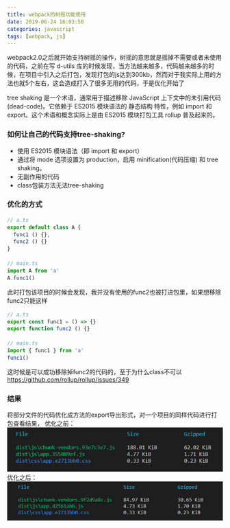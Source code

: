 ```yaml
---
title: webpack的树摇功能使用
date: 2019-06-24 16:03:50
categories: javascript
tags: [webpack, js]
---
```


webpack2.0之后就开始支持树摇的操作，树摇的意思就是摇掉不需要或者未使用的代码，之前在写 d-utils 库的时候发现，当方法越来越多，代码越来越多的时候，在项目中引入之后打包，发现打包的js达到300kb，然而对于我实际上用的方法也就5个左右，这会造成打入了很多无用的代码，于是优化开始了
<!-- more -->

tree shaking 是一个术语，通常用于描述移除 JavaScript 上下文中的未引用代码(dead-code)。它依赖于 ES2015 模块语法的 静态结构 特性，例如 import 和 export。这个术语和概念实际上是由 ES2015 模块打包工具 rollup 普及起来的。

### 如何让自己的代码支持tree-shaking?
- 使用 ES2015 模块语法（即 import 和 export）
- 通过将 mode 选项设置为 production，启用 minification(代码压缩) 和 tree shaking。
- 无副作用的代码
- class包装方法无法tree-shaking

### 优化的方式
```ts
// a.ts
export default class A {
  func1 () {},
  func2 () {}
}

// main.ts
import A from 'a'
A.func1()
```
此时打包该项目的时候会发现，我并没有使用的func2也被打进包里，如果想移除func2只能这样

```ts
// a.ts
export const func1 = () => {}
export function func2 () {}

// main.ts
import { func1 } from 'a'
func1()
```
这时候是可以成功移除掉func2的代码的，至于为什么class不可以 https://github.com/rollup/rollup/issues/349

### 结果
将部分文件的代码优化成方法的export导出形式，对一个项目的同样代码进行打包查看结果，
优化之前：
![优化之前](webpack的树摇功能使用/before.png)
优化之后：
![优化之前](webpack的树摇功能使用/after.png)
